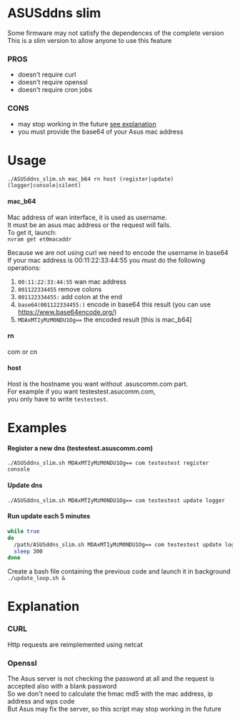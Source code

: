# ASUSddns slim  
Some firmware may not satisfy the dependences of the complete version  
This is a slim version to allow anyone to use this feature

### PROS
- doesn't require curl  
- doesn't require openssl 
- doesn't require cron jobs
### CONS
- may stop working in the future [see explanation](#explanation)
- you must provide the base64 of your Asus mac address

# Usage
`./ASUSddns_slim.sh mac_b64 rn host (register|update) (logger|console|silent)`

#### mac_b64
Mac address of wan interface, it is used as username.  
It must be an asus mac address or the request will fails.  
To get it, launch:  
`nvram get et0macaddr`  

Because we are not using curl we need to encode the username in base64  
If your mac address is 00:11:22:33:44:55 you must do the following operations:  
1) `00:11:22:33:44:55` wan mac address
2) `001122334455`  remove colons
3) `001122334455:`  add colon at the end
4) `base64(001122334455:)`  encode in base64 this result (you can use https://www.base64encode.org/)
5) `MDAxMTIyMzM0NDU1Og==`  the encoded result [this is mac_b64]

#### rn
com or cn

#### host
Host is the hostname you want without .asuscomm.com part.  
For example if you want testestest.asucomm.com,  
you only have to write `testestest`.

# Examples
#### Register a new dns (testestest.asuscomm.com)
`./ASUSddns_slim.sh MDAxMTIyMzM0NDU1Og== com testestest register console`

#### Update dns
`./ASUSddns_slim.sh MDAxMTIyMzM0NDU1Og== com testestest update logger`

#### Run update each 5 minutes

```bash
while true
do
  /path/ASUSddns_slim.sh MDAxMTIyMzM0NDU1Og== com testestest update logger
  sleep 300
done
```
Create a bash file containing the previous code and launch it in background  
`./update_loop.sh &`

# Explanation

### CURL
Http requests are reimplemented using netcat

### Openssl 
The Asus server is not checking the password at all and the request is accepted also with a blank password  
So we don't need to calculate the hmac md5 with the mac address, ip address and wps code  
But Asus may fix the server, so this script may stop working in the future  
